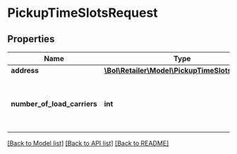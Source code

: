 # PickupTimeSlotsRequest

## Properties
Name | Type | Description | Notes
------------ | ------------- | ------------- | -------------
**address** | [**\Bol\Retailer\Model\PickupTimeSlotsAddress**](PickupTimeSlotsAddress.md) |  | 
**number_of_load_carriers** | **int** | The number of load carriers in this shipment. | 

[[Back to Model list]](../../README.md#documentation-for-models) [[Back to API list]](../../README.md#documentation-for-api-endpoints) [[Back to README]](../../README.md)

